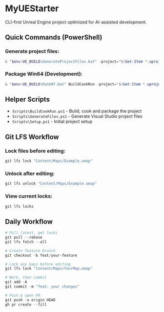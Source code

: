 # MyUEStarter

CLI-first Unreal Engine project optimized for AI-assisted development.

## Quick Commands (PowerShell)

### Generate project files:
```powershell
& "$env:UE_BUILD\GenerateProjectFiles.bat" -project="$(Get-Item *.uproject)"
```

### Package Win64 (Development):
```powershell
& "$env:UE_BUILD\RunUAT.bat" BuildCookRun -project="$(Get-Item *.uproject)" -platform=Win64 -clientconfig=Development -cook -build -stage -pak -archive -archivedirectory="$env:USERPROFILE\UnrealBuilds\MyUEStarter"
```

## Helper Scripts

- `Scripts\BuildCookRun.ps1` - Build, cook and package the project
- `Scripts\GenerateFiles.ps1` - Generate Visual Studio project files
- `Scripts\Setup.ps1` - Initial project setup

## Git LFS Workflow

### Lock files before editing:
```powershell
git lfs lock "Content/Maps/Example.umap"
```

### Unlock after editing:
```powershell
git lfs unlock "Content/Maps/Example.umap"
```

### View current locks:
```powershell
git lfs locks
```

## Daily Workflow

```powershell
# Pull latest, get locks
git pull --rebase
git lfs fetch --all

# Create feature branch
git checkout -b feat/your-feature

# Lock any maps before editing
git lfs lock "Content/Maps/YourMap.umap"

# Work, then commit
git add -A
git commit -m "feat: your changes"

# Push & open PR
git push -u origin HEAD
gh pr create --fill
```